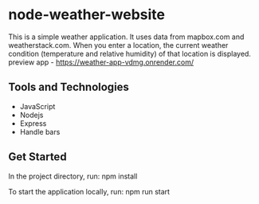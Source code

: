 # node-weather-website

This is a simple weather application. It uses data from mapbox.com and weatherstack.com. When you enter a location, the current weather condition (temperature and relative humidity) of that location is displayed.
preview app - https://weather-app-vdmg.onrender.com/

## Tools and Technologies
- JavaScript
- Nodejs
- Express
- Handle bars

## Get Started
In the project directory, run: npm install

To start the application locally, run: npm run start
